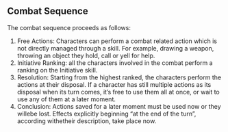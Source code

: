 ## Combat Sequence

The combat sequence proceeds as follows:
1.	Free Actions: Characters can perform a combat related action which is not
   directly managed through a skill. For example, drawing a weapon, throwing an
   object they hold, call or yell for help.
2.	Initiative Ranking: all the characters involved in the combat perform a
   ranking on the Initiative skill.
3.	Resolution: Starting from the highest ranked, the characters perform the
   actions at their disposal. If a character has still multiple actions as its
   disposal when its turn comes, it’s free to use them all at once, or wait to use
   any of them at a later moment.
4.	Conclusion: Actions saved for a later moment must be used now or they willebe 
   lost. Effects explicitly beginning “at the end of the turn”, according 
   withetheir description, take place now.




